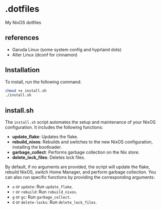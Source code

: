 # .dotfiles

My NixOS dotfiles

## references

-   Garuda Linux (some system config and hyprland dots)
-   Alter Linux (dconf for cinnamon)

## Installation

To install, run the following command:

```sh
chmod +x install.sh
./install.sh
```

## install.sh

The `install.sh` script automates the setup and maintenance of your NixOS configuration. It includes the following functions:

-   **update_flake**: Updates the flake.
-   **rebuild_nixos**: Rebuilds and switches to the new NixOS configuration, installing the bootloader.
-   **garbage_collect**: Performs garbage collection on the Nix store.
-   **delete_lock_files**: Deletes lock files.

By default, if no arguments are provided, the script will update the flake, rebuild NixOS, switch Home Manager, and perform garbage collection. You can also run specific functions by providing the corresponding arguments:

-   `u` or `update`: Run `update_flake`.
-   `r` or `rebuild`: Run `rebuild_nixos`.
-   `g` or `gc`: Run `garbage_collect`.
-   `d` or `delete-locks`: Run `delete_lock_files`.
